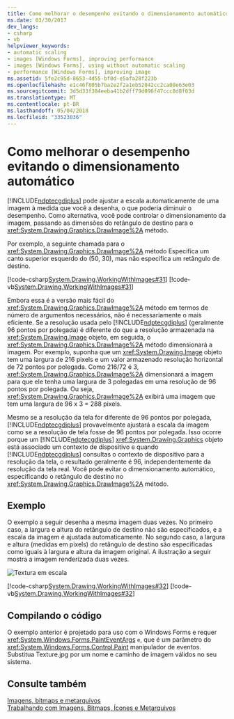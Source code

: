 ```yaml
---
title: Como melhorar o desempenho evitando o dimensionamento automático
ms.date: 03/30/2017
dev_langs:
- csharp
- vb
helpviewer_keywords:
- automatic scaling
- images [Windows Forms], improving performance
- images [Windows Forms], using without automatic scaling
- performance [Windows Forms], improving image
ms.assetid: 5fe2c95d-8653-4d55-bf0d-e5afa28f223b
ms.openlocfilehash: e1c46f805b7ba2e2f2a1eb52042cc2ca08e63e03
ms.sourcegitcommit: 3d5d33f384eeba41b2dff79d096f47ccc8d8f03d
ms.translationtype: MT
ms.contentlocale: pt-BR
ms.lasthandoff: 05/04/2018
ms.locfileid: "33523036"
---
```

# <a name="how-to-improve-performance-by-avoiding-automatic-scaling"></a>Como melhorar o desempenho evitando o dimensionamento automático
[!INCLUDE[ndptecgdiplus](../../../../includes/ndptecgdiplus-md.md)] pode ajustar a escala automaticamente de uma imagem à medida que você a desenha, o que poderia diminuir o desempenho. Como alternativa, você pode controlar o dimensionamento da imagem, passando as dimensões do retângulo de destino para o <xref:System.Drawing.Graphics.DrawImage%2A> método.  
  
 Por exemplo, a seguinte chamada para o <xref:System.Drawing.Graphics.DrawImage%2A> método Especifica um canto superior esquerdo do (50, 30), mas não especifica um retângulo de destino.  
  
 [!code-csharp[System.Drawing.WorkingWithImages#31](../../../../samples/snippets/csharp/VS_Snippets_Winforms/System.Drawing.WorkingWithImages/CS/Class1.cs#31)]
 [!code-vb[System.Drawing.WorkingWithImages#31](../../../../samples/snippets/visualbasic/VS_Snippets_Winforms/System.Drawing.WorkingWithImages/VB/Class1.vb#31)]  
  
 Embora essa é a versão mais fácil do <xref:System.Drawing.Graphics.DrawImage%2A> método em termos de número de argumentos necessários, não é necessariamente o mais eficiente. Se a resolução usada pelo [!INCLUDE[ndptecgdiplus](../../../../includes/ndptecgdiplus-md.md)] (geralmente 96 pontos por polegada) é diferente do que a resolução armazenada na <xref:System.Drawing.Image> objeto, em seguida, o <xref:System.Drawing.Graphics.DrawImage%2A> método dimensionará a imagem. Por exemplo, suponha que um <xref:System.Drawing.Image> objeto tem uma largura de 216 pixels e um valor armazenado resolução horizontal de 72 pontos por polegada. Como 216/72 é 3, <xref:System.Drawing.Graphics.DrawImage%2A> dimensionará a imagem para que ele tenha uma largura de 3 polegadas em uma resolução de 96 pontos por polegada. Ou seja, <xref:System.Drawing.Graphics.DrawImage%2A> exibirá uma imagem que tem uma largura de 96 x 3 = 288 pixels.  
  
 Mesmo se a resolução da tela for diferente de 96 pontos por polegada, [!INCLUDE[ndptecgdiplus](../../../../includes/ndptecgdiplus-md.md)] provavelmente ajustará a escala da imagem como se a resolução de tela fosse de 96 pontos por polegada. Isso ocorre porque um [!INCLUDE[ndptecgdiplus](../../../../includes/ndptecgdiplus-md.md)] <xref:System.Drawing.Graphics> objeto está associado um contexto de dispositivo e quando [!INCLUDE[ndptecgdiplus](../../../../includes/ndptecgdiplus-md.md)] consultas o contexto de dispositivo para a resolução da tela, o resultado geralmente é 96, independentemente da resolução da tela real. Você pode evitar o dimensionamento automático, especificando o retângulo de destino no <xref:System.Drawing.Graphics.DrawImage%2A> método.  
  
## <a name="example"></a>Exemplo  
 O exemplo a seguir desenha a mesma imagem duas vezes. No primeiro caso, a largura e altura do retângulo de destino não são especificados, e a escala da imagem é ajustada automaticamente. No segundo caso, a largura e altura (medidas em pixels) do retângulo de destino são especificadas como iguais à largura e altura da imagem original. A ilustração a seguir mostra a imagem renderizada duas vezes.  
  
 ![Textura em escala](../../../../docs/framework/winforms/advanced/media/csscaledtexture1.png "csscaledtexture1")  
  
 [!code-csharp[System.Drawing.WorkingWithImages#32](../../../../samples/snippets/csharp/VS_Snippets_Winforms/System.Drawing.WorkingWithImages/CS/Class1.cs#32)]
 [!code-vb[System.Drawing.WorkingWithImages#32](../../../../samples/snippets/visualbasic/VS_Snippets_Winforms/System.Drawing.WorkingWithImages/VB/Class1.vb#32)]  
  
## <a name="compiling-the-code"></a>Compilando o código  
 O exemplo anterior é projetado para uso com o Windows Forms e requer <xref:System.Windows.Forms.PaintEventArgs> `e`, que é um parâmetro do <xref:System.Windows.Forms.Control.Paint> manipulador de eventos. Substitua Texture.jpg por um nome e caminho de imagem válidos no seu sistema.  
  
## <a name="see-also"></a>Consulte também  
 [Imagens, bitmaps e metarquivos](../../../../docs/framework/winforms/advanced/images-bitmaps-and-metafiles.md)  
 [Trabalhando com Imagens, Bitmaps, Ícones e Metarquivos](../../../../docs/framework/winforms/advanced/working-with-images-bitmaps-icons-and-metafiles.md)
